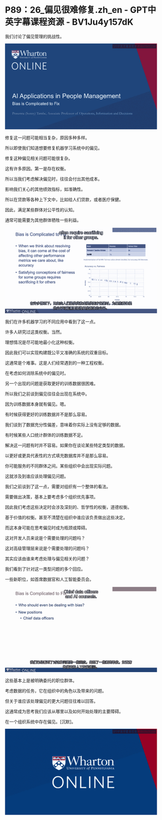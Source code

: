 # P89：26_偏见很难修复.zh_en - GPT中英字幕课程资源 - BV1Ju4y157dK

我们讨论了偏见管理的挑战性。

![](img/b2449d599e568b6b40accc19dbc412a0_1.png)

修复这一问题可能相当复杂，原因多种多样。

所以即使我们知道想要修复机器学习系统中的偏见。

修复这种偏见相关问题可能很复杂。

这有许多原因。第一是存在权衡。

所以当我们考虑解决偏见时，往往会付出其他成本。

影响我们关心的其他绩效指标，如准确性。

所以在贷款等各种上下文中，比如给人们贷款，或者医疗保健。

因此，满足某些群体对公平性的认知。

通常可能需要为其他群体牺牲一些利益。

![](img/b2449d599e568b6b40accc19dbc412a0_3.png)

我们在许多机器学习的不同应用中看到了这一点。

许多人研究过这类权衡。当然。

理想情况是尽可能地最小化这种权衡。

因此我们可以实现构建既公平又准确的系统的双重目标。

这通常是个难事。这是人们经常遇到的一种工程权衡。

在考虑如何消除系统中的偏见时。

另一个出现的问题是获取更好的训练数据很困难。

所以我们之前谈到偏见往往会出现在系统中。

因为训练数据本身就有偏见。嗯。

有时候获得更好的训练数据并不是那么容易。

我们谈到了数据充分性偏差，意味着你实际上没有足够的数据。

有时候某些人口统计群体的训练数据不足。

解决这一问题有时并不容易。如果你在谈论某些特定类型的数据。

以更好或更具代表性的方式填充数据库并不是那么容易。

你可能服务的不同群体之间。某些组织中会出现实际问题。

这就涉及到谁应该处理偏见问题。

我们之前谈到了这一点，需要对组织有一个整体的看法。

需要做出决策，基本上要考虑多个组织优先事项。

因此我们考虑这些决定时会涉及深刻的、哲学性的权衡，道德权衡。

基于价值的权衡。甚至不清楚在组织中谁应该负责做出这些决定。

而这本身可能在思考偏见时成为瓶颈或障碍。

这对开发人员来说是个需要处理的问题吗？

这对高级管理层来说是个需要处理的问题吗？

其实应该由谁来考虑处理与偏见相关的问题？

我们看到了针对这一类型问题的多个回应。

一些新职位，如首席数据官和人工智能委员会。

![](img/b2449d599e568b6b40accc19dbc412a0_5.png)

这些基本上是被明确委托的职位群体。

考虑数据的任务，它在组织中的角色以及带来的问题。

但关于谁应该处理偏见的更大问题往往难以回答。

这通常成为思考我们应该从哪里以及如何开始处理的主要障碍。

在一个组织系统中存在偏见。[沉默]。

![](img/b2449d599e568b6b40accc19dbc412a0_7.png)
